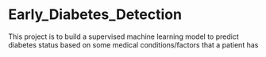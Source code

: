 # Early_Diabetes_Detection
This project is to build a supervised machine learning model to predict diabetes status based on some medical conditions/factors that a patient has

